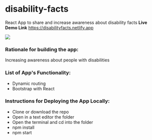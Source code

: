 # disability-facts
React App to share and increase awareness about disability facts **Live Demo Link** https://disabilityfacts.netlify.app

![](images/disafactspreview.gif)

### Rationale for building the app:

Increasing awareness about people with disabilities

### List of App's Functionality:

- Dynamic routing
- Bootstrap with React

### Instructions for Deploying the App Locally:

- Clone or download the repo
- Open in a text editor the folder
- Open the terminal and cd into the folder
- npm install
- npm start
